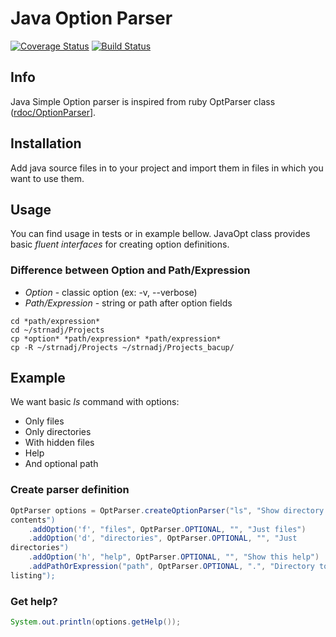 # Java Option Parser

[![Coverage Status](https://coveralls.io/repos/Strnadj/JavaOptParser/badge.png)](https://coveralls.io/r/Strnadj/JavaOptParser)
[![Build Status](https://travis-ci.org/Strnadj/JavaOptParser.png?branch=master)](https://travis-ci.org/Strnadj/JavaOptParser)


## Info

Java Simple Option parser is inspired from ruby OptParser class
([rdoc/OptionParser](http://ruby-doc.org/stdlib-2.0.0/libdoc/optparse/rdoc/OptionParser.html)].

## Installation

Add java source files in to your project and import them in files in
which you want to use them.

## Usage

You can find usage in tests or in example bellow. JavaOpt class provides
basic *fluent interfaces* for creating option definitions.

### Difference between Option and Path/Expression

* *Option* - classic option (ex: -v, --verbose)
* *Path/Expression* - string or path after option fields

```cli
cd *path/expression*
cd ~/strnadj/Projects
cp *option* *path/expression* *path/expression*
cp -R ~/strnadj/Projects ~/strnadj/Projects_bacup/
```

## Example

We want basic *ls* command with options:

* Only files
* Only directories
* With hidden files
* Help
* And optional path

### Create parser definition

```java
OptParser options = OptParser.createOptionParser("ls", "Show directory
contents")
    .addOption('f', "files", OptParser.OPTIONAL, "", "Just files")
    .addOption('d', "directories", OptParser.OPTIONAL, "", "Just
directories")
    .addOption('h', "help", OptParser.OPTIONAL, "", "Show this help")
    .addPathOrExpression("path", OptParser.OPTIONAL, ".", "Directory to
listing");
```

### Get help?

```java
System.out.println(options.getHelp());
```


```bash

```

